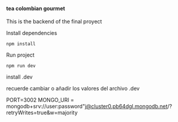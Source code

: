 #### tea colombian gourmet

This is the backend of the final proyect 

Install dependencies

```
npm install
```

Run project

```
npm run dev
```
install .dev

recuerde cambiar o añadir los valores del archivo .dev

PORT=3002
MONGO_URI = mongodb+srv://user:password"j@cluster0.pb64dgl.mongodb.net/?retryWrites=true&w=majority